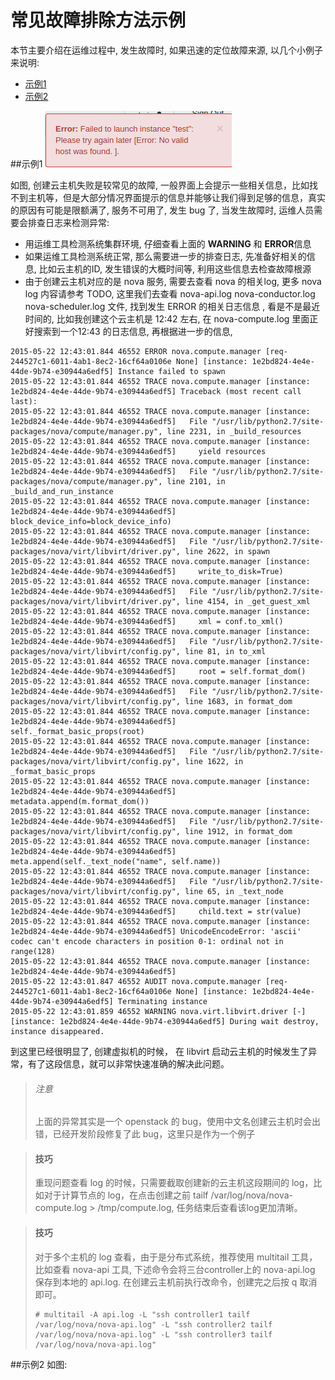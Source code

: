 # 常见故障排除方法示例

本节主要介绍在运维过程中, 发生故障时, 如果迅速的定位故障来源, 以几个小例子来说明:

* [ 示例1 ](#1)
* [ 示例2 ](#2)

##示例1
![trouble-example1](../pictures/trouble-example1.jpg)
 
如图, 创建云主机失败是较常见的故障, 一般界面上会提示一些相关信息，比如找不到主机等，但是大部分情况界面提示的信息并能够让我们得到足够的信息，真实的原因有可能是限额满了, 服务不可用了, 发生 bug 了, 当发生故障时, 运维人员需要会排查日志来检测异常:

* 用运维工具检测系统集群环境, 仔细查看上面的 **WARNING** 和 **ERROR**信息
* 如果运维工具检测系统正常, 那么需要进一步的排查日志, 先准备好相关的信息, 比如云主机的ID, 发生错误的大概时间等, 利用这些信息去检查故障根源
* 由于创建云主机对应的是 nova 服务, 需要去查看 nova 的相关log, 更多 nova log 内容请参考 TODO, 这里我们去查看 nova-api.log nova-conductor.log nova-scheduler.log 文件, 找到发生 ERROR 的相关日志信息 , 看是不是最近时间的, 比如我创建这个云主机是 12:42 左右, 在 nova-compute.log 里面正好搜索到一个12:43 的日志信息, 再根据进一步的信息,
```
2015-05-22 12:43:01.844 46552 ERROR nova.compute.manager [req-244527c1-6011-4ab1-8ec2-16cf64a0106e None] [instance: 1e2bd824-4e4e-44de-9b74-e30944a6edf5] Instance failed to spawn
2015-05-22 12:43:01.844 46552 TRACE nova.compute.manager [instance: 1e2bd824-4e4e-44de-9b74-e30944a6edf5] Traceback (most recent call last):
2015-05-22 12:43:01.844 46552 TRACE nova.compute.manager [instance: 1e2bd824-4e4e-44de-9b74-e30944a6edf5]   File "/usr/lib/python2.7/site-packages/nova/compute/manager.py", line 2231, in _build_resources
2015-05-22 12:43:01.844 46552 TRACE nova.compute.manager [instance: 1e2bd824-4e4e-44de-9b74-e30944a6edf5]     yield resources
2015-05-22 12:43:01.844 46552 TRACE nova.compute.manager [instance: 1e2bd824-4e4e-44de-9b74-e30944a6edf5]   File "/usr/lib/python2.7/site-packages/nova/compute/manager.py", line 2101, in _build_and_run_instance
2015-05-22 12:43:01.844 46552 TRACE nova.compute.manager [instance: 1e2bd824-4e4e-44de-9b74-e30944a6edf5]     block_device_info=block_device_info)
2015-05-22 12:43:01.844 46552 TRACE nova.compute.manager [instance: 1e2bd824-4e4e-44de-9b74-e30944a6edf5]   File "/usr/lib/python2.7/site-packages/nova/virt/libvirt/driver.py", line 2622, in spawn
2015-05-22 12:43:01.844 46552 TRACE nova.compute.manager [instance: 1e2bd824-4e4e-44de-9b74-e30944a6edf5]     write_to_disk=True)
2015-05-22 12:43:01.844 46552 TRACE nova.compute.manager [instance: 1e2bd824-4e4e-44de-9b74-e30944a6edf5]   File "/usr/lib/python2.7/site-packages/nova/virt/libvirt/driver.py", line 4154, in _get_guest_xml
2015-05-22 12:43:01.844 46552 TRACE nova.compute.manager [instance: 1e2bd824-4e4e-44de-9b74-e30944a6edf5]     xml = conf.to_xml()
2015-05-22 12:43:01.844 46552 TRACE nova.compute.manager [instance: 1e2bd824-4e4e-44de-9b74-e30944a6edf5]   File "/usr/lib/python2.7/site-packages/nova/virt/libvirt/config.py", line 81, in to_xml
2015-05-22 12:43:01.844 46552 TRACE nova.compute.manager [instance: 1e2bd824-4e4e-44de-9b74-e30944a6edf5]     root = self.format_dom()
2015-05-22 12:43:01.844 46552 TRACE nova.compute.manager [instance: 1e2bd824-4e4e-44de-9b74-e30944a6edf5]   File "/usr/lib/python2.7/site-packages/nova/virt/libvirt/config.py", line 1683, in format_dom
2015-05-22 12:43:01.844 46552 TRACE nova.compute.manager [instance: 1e2bd824-4e4e-44de-9b74-e30944a6edf5]     self._format_basic_props(root)
2015-05-22 12:43:01.844 46552 TRACE nova.compute.manager [instance: 1e2bd824-4e4e-44de-9b74-e30944a6edf5]   File "/usr/lib/python2.7/site-packages/nova/virt/libvirt/config.py", line 1622, in _format_basic_props
2015-05-22 12:43:01.844 46552 TRACE nova.compute.manager [instance: 1e2bd824-4e4e-44de-9b74-e30944a6edf5]     metadata.append(m.format_dom())
2015-05-22 12:43:01.844 46552 TRACE nova.compute.manager [instance: 1e2bd824-4e4e-44de-9b74-e30944a6edf5]   File "/usr/lib/python2.7/site-packages/nova/virt/libvirt/config.py", line 1912, in format_dom
2015-05-22 12:43:01.844 46552 TRACE nova.compute.manager [instance: 1e2bd824-4e4e-44de-9b74-e30944a6edf5]     meta.append(self._text_node("name", self.name))
2015-05-22 12:43:01.844 46552 TRACE nova.compute.manager [instance: 1e2bd824-4e4e-44de-9b74-e30944a6edf5]   File "/usr/lib/python2.7/site-packages/nova/virt/libvirt/config.py", line 65, in _text_node
2015-05-22 12:43:01.844 46552 TRACE nova.compute.manager [instance: 1e2bd824-4e4e-44de-9b74-e30944a6edf5]     child.text = str(value)
2015-05-22 12:43:01.844 46552 TRACE nova.compute.manager [instance: 1e2bd824-4e4e-44de-9b74-e30944a6edf5] UnicodeEncodeError: 'ascii' codec can't encode characters in position 0-1: ordinal not in range(128)
2015-05-22 12:43:01.844 46552 TRACE nova.compute.manager [instance: 1e2bd824-4e4e-44de-9b74-e30944a6edf5]
2015-05-22 12:43:01.847 46552 AUDIT nova.compute.manager [req-244527c1-6011-4ab1-8ec2-16cf64a0106e None] [instance: 1e2bd824-4e4e-44de-9b74-e30944a6edf5] Terminating instance
2015-05-22 12:43:01.859 46552 WARNING nova.virt.libvirt.driver [-] [instance: 1e2bd824-4e4e-44de-9b74-e30944a6edf5] During wait destroy, instance disappeared.
```
到这里已经很明显了, 创建虚拟机的时候， 在 libvirt 启动云主机的时候发生了异常，有了这段信息，就可以非常快速准确的解决此问题。

> ###### 注意
> 上面的异常其实是一个 openstack 的 bug，使用中文名创建云主机时会出错，已经开发阶段修复了此 bug，这里只是作为一个例子
 
> #### 技巧
> 重现问题查看 log 的时候，只需要截取创建新的云主机这段期间的 log，比如对于计算节点的 log，在点击创建之前 tailf /var/log/nova/nova-compute.log > /tmp/compute.log, 任务结束后查看该log更加清晰。
 
> #### 技巧
> 对于多个主机的 log 查看，由于是分布式系统，推荐使用 multitail 工具，比如查看 nova-api 工具, 下述命令会将三台controller上的 nova-api.log 保存到本地的 api.log.
> 在创建云主机前执行改命令，创建完之后按 q 取消即可。
>```
># multitail -A api.log -L "ssh controller1 tailf /var/log/nova/nova-api.log" -L "ssh controller2 tailf /var/log/nova/nova-api.log" -L "ssh controller3 tailf /var/log/nova/nova-api.log"
>```

##示例2
如图:
